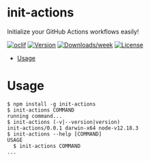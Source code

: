 init-actions
============

Initialize your GitHub Actions workflows easily!

[![oclif](https://img.shields.io/badge/cli-oclif-brightgreen.svg)](https://oclif.io)
[![Version](https://img.shields.io/npm/v/init-actions.svg)](https://npmjs.org/package/init-actions)
[![Downloads/week](https://img.shields.io/npm/dw/init-actions.svg)](https://npmjs.org/package/init-actions)
[![License](https://img.shields.io/npm/l/init-actions.svg)](https://github.com/olckara/init-actions/blob/master/package.json)

<!-- toc -->
* [Usage](#usage)
<!-- tocstop -->
# Usage
<!-- usage -->
```sh-session
$ npm install -g init-actions
$ init-actions COMMAND
running command...
$ init-actions (-v|--version|version)
init-actions/0.0.1 darwin-x64 node-v12.18.3
$ init-actions --help [COMMAND]
USAGE
  $ init-actions COMMAND
...
```
<!-- usagestop -->
